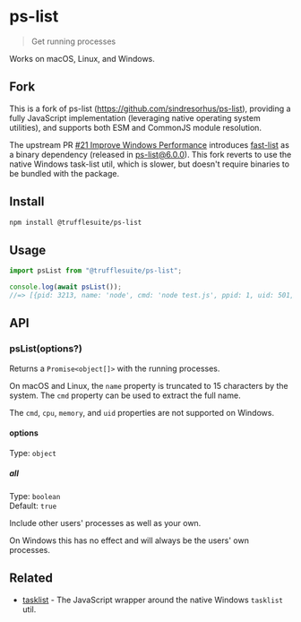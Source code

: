 # ps-list

> Get running processes

Works on macOS, Linux, and Windows.

## Fork

This is a fork of ps-list (https://github.com/sindresorhus/ps-list), providing a fully JavaScript implementation (leveraging native operating system utilities), and supports both ESM and CommonJS module resolution.

The upstream PR [#21 Improve Windows Performance](https://github.com/sindresorhus/ps-list/pull/21) introduces [fast-list](https://github.com/MarkTiedemann/fastlist) as a binary dependency (released in [ps-list@6.0.0](https://github.com/sindresorhus/ps-list/releases/tag/v6.0.0)). This fork reverts to use the native Windows task-list util, which is slower, but doesn't require binaries to be bundled with the package.

## Install

```sh
npm install @trufflesuite/ps-list
```

## Usage

```js
import psList from "@trufflesuite/ps-list";

console.log(await psList());
//=> [{pid: 3213, name: 'node', cmd: 'node test.js', ppid: 1, uid: 501, cpu: 0.1, memory: 1.5}, …]
```

## API

### psList(options?)

Returns a `Promise<object[]>` with the running processes.

On macOS and Linux, the `name` property is truncated to 15 characters by the system. The `cmd` property can be used to extract the full name.

The `cmd`, `cpu`, `memory`, and `uid` properties are not supported on Windows.

#### options

Type: `object`

##### all

Type: `boolean`\
Default: `true`

Include other users' processes as well as your own.

On Windows this has no effect and will always be the users' own processes.

## Related

- [tasklist](https://github.com/sindresorhus/ps-list) - The JavaScript wrapper around the native Windows `tasklist` util.
